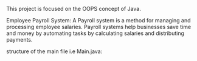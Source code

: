 This project is focused on the OOPS concept of Java.

Employee Payroll System:
A Payroll system is a method for managing and processing employee salaries. Payroll systems help businesses save time and money by automating tasks by calculating
salaries and distributing payments.

structure of the main file i.e Main.java:


